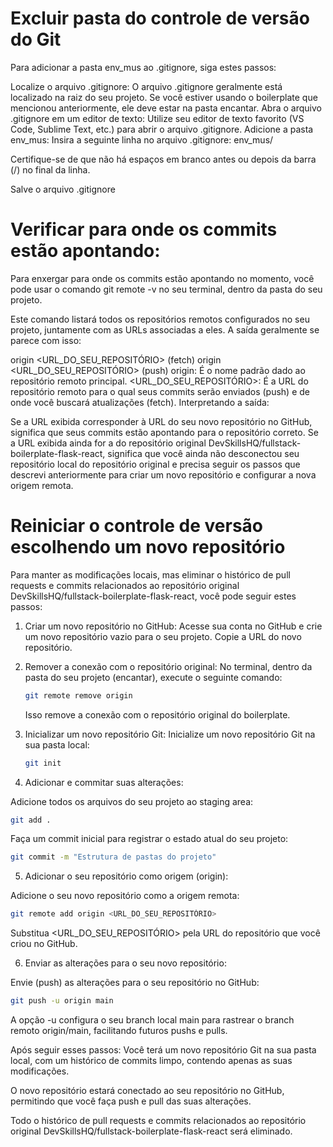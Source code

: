 # Excluir pasta do controle de versão do Git
Para adicionar a pasta env_mus ao .gitignore, siga estes passos:

Localize o arquivo .gitignore:
O arquivo .gitignore geralmente está localizado na raiz do seu projeto. Se você estiver usando o boilerplate que mencionou anteriormente, ele deve estar na pasta encantar.
Abra o arquivo .gitignore em um editor de texto:
Utilize seu editor de texto favorito (VS Code, Sublime Text, etc.) para abrir o arquivo .gitignore.
Adicione a pasta env_mus:
Insira a seguinte linha no arquivo .gitignore:
env_mus/

Certifique-se de que não há espaços em branco antes ou depois da barra (/) no final da linha.

Salve o arquivo .gitignore

# Verificar para onde os commits estão apontando:
Para enxergar para onde os commits estão apontando no momento, você pode usar o comando git remote -v no seu terminal, dentro da pasta do seu projeto.

Este comando listará todos os repositórios remotos configurados no seu projeto, juntamente com as URLs associadas a eles. A saída geralmente se parece com isso:

origin  <URL_DO_SEU_REPOSITÓRIO> (fetch)
origin  <URL_DO_SEU_REPOSITÓRIO> (push)
origin: É o nome padrão dado ao repositório remoto principal.
<URL_DO_SEU_REPOSITÓRIO>: É a URL do repositório remoto para o qual seus commits serão enviados (push) e de onde você buscará atualizações (fetch).
Interpretando a saída:

Se a URL exibida corresponder à URL do seu novo repositório no GitHub, significa que seus commits estão apontando para o repositório correto.
Se a URL exibida ainda for a do repositório original DevSkillsHQ/fullstack-boilerplate-flask-react, significa que você ainda não desconectou seu repositório local do repositório original e precisa seguir os passos que descrevi anteriormente para criar um novo repositório e configurar a nova origem remota.

# Reiniciar o controle de versão escolhendo um novo repositório
Para manter as modificações locais, mas eliminar o histórico de pull requests e commits relacionados ao repositório original DevSkillsHQ/fullstack-boilerplate-flask-react, você pode seguir estes passos:

1. Criar um novo repositório no GitHub:
    Acesse sua conta no GitHub e crie um novo repositório vazio para o seu projeto.
    Copie a URL do novo repositório.
2. Remover a conexão com o repositório original:
    No terminal, dentro da pasta do seu projeto (encantar), execute o seguinte comando:

    ```bash
    git remote remove origin
    ```

    Isso remove a conexão com o repositório original do boilerplate.

3. Inicializar um novo repositório Git:
    Inicialize um novo repositório Git na sua pasta local:

    ```bash
    git init
    ```

4. Adicionar e commitar suas alterações:

Adicione todos os arquivos do seu projeto ao staging area:
    
```bash
git add .
```

Faça um commit inicial para registrar o estado atual do seu projeto:

```bash
git commit -m "Estrutura de pastas do projeto"
```

5. Adicionar o seu repositório como origem (origin):

Adicione o seu novo repositório como a origem remota:

```bash
git remote add origin <URL_DO_SEU_REPOSITÓRIO>
```

Substitua <URL_DO_SEU_REPOSITÓRIO> pela URL do repositório que você criou no GitHub.

6. Enviar as alterações para o seu novo repositório:

Envie (push) as alterações para o seu repositório no GitHub:

```bash
git push -u origin main
```

A opção -u configura o seu branch local main para rastrear o branch remoto origin/main, facilitando futuros pushs e pulls.

Após seguir esses passos:
    Você terá um novo repositório Git na sua pasta local, com um histórico de commits limpo, contendo apenas as suas modificações.
    
O novo repositório estará conectado ao seu repositório no GitHub, permitindo que você faça push e pull das suas alterações.
    
Todo o histórico de pull requests e commits relacionados ao repositório original DevSkillsHQ/fullstack-boilerplate-flask-react será eliminado.
